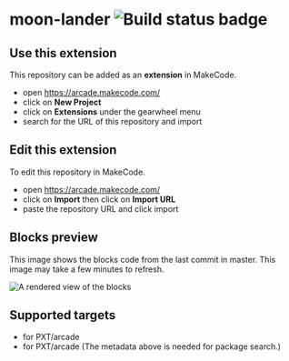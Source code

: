 # moon-lander ![Build status badge](https://github.com/stefanspt/moon-lander/workflows/MakeCode/badge.svg)



## Use this extension

This repository can be added as an **extension** in MakeCode.

* open https://arcade.makecode.com/
* click on **New Project**
* click on **Extensions** under the gearwheel menu
* search for the URL of this repository and import

## Edit this extension

To edit this repository in MakeCode.

* open https://arcade.makecode.com/
* click on **Import** then click on **Import URL**
* paste the repository URL and click import

## Blocks preview

This image shows the blocks code from the last commit in master.
This image may take a few minutes to refresh.

![A rendered view of the blocks](https://github.com/stefanspt/moon-lander/raw/master/.makecode/blocks.png)

## Supported targets

* for PXT/arcade
* for PXT/arcade
(The metadata above is needed for package search.)

